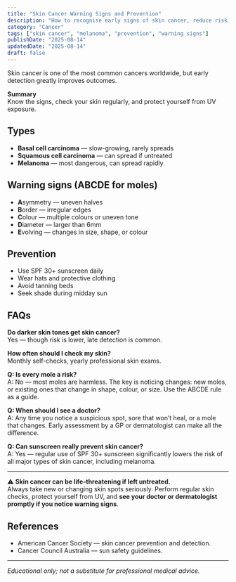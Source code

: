 ```yaml
---
title: "Skin Cancer Warning Signs and Prevention"
description: "How to recognise early signs of skin cancer, reduce risk, and know when to seek medical care."
category: "Cancer"
tags: ["skin cancer", "melanoma", "prevention", "warning signs"]
publishDate: "2025-08-14"
updatedDate: "2025-08-14"
draft: false
---
```



Skin cancer is one of the most common cancers worldwide, but early detection greatly improves outcomes.

**Summary**  
Know the signs, check your skin regularly, and protect yourself from UV exposure.

## Types

- **Basal cell carcinoma** — slow-growing, rarely spreads  
- **Squamous cell carcinoma** — can spread if untreated  
- **Melanoma** — most dangerous, can spread rapidly

## Warning signs (ABCDE for moles)

- **A**symmetry — uneven halves  
- **B**order — irregular edges  
- **C**olour — multiple colours or uneven tone  
- **D**iameter — larger than 6mm  
- **E**volving — changes in size, shape, or colour

## Prevention

- Use SPF 30+ sunscreen daily  
- Wear hats and protective clothing  
- Avoid tanning beds  
- Seek shade during midday sun

## FAQs

**Do darker skin tones get skin cancer?**  
Yes — though risk is lower, late detection is common.

**How often should I check my skin?**  
Monthly self-checks, yearly professional skin exams.

**Q: Is every mole a risk?**  
A: No — most moles are harmless. The key is noticing changes: new moles, or existing ones that change in shape, colour, or size. Use the ABCDE rule as a guide.

**Q: When should I see a doctor?**  
A: Any time you notice a suspicious spot, sore that won’t heal, or a mole that changes. Early assessment by a GP or dermatologist can make all the difference.

**Q: Can sunscreen really prevent skin cancer?**  
A: Yes — regular use of SPF 30+ sunscreen significantly lowers the risk of all major types of skin cancer, including melanoma.

---

⚠️ **Skin cancer can be life-threatening if left untreated.**  
Always take new or changing skin spots seriously. Perform regular skin checks, protect yourself from UV, and **see your doctor or dermatologist promptly if you notice warning signs**.

## References

- American Cancer Society — skin cancer prevention and detection.  
- Cancer Council Australia — sun safety guidelines.

---

*Educational only; not a substitute for professional medical advice.*
